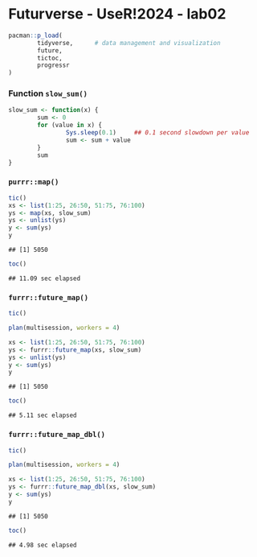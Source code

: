 Futurverse - UseR!2024 - lab02
================

``` r
pacman::p_load(
        tidyverse,      # data management and visualization
        future,
        tictoc,
        progressr
)
```

### Function `slow_sum()`

``` r
slow_sum <- function(x) {
        sum <- 0
        for (value in x) {
                Sys.sleep(0.1)     ## 0.1 second slowdown per value
                sum <- sum + value
        }
        sum
}
```

### `purrr::map()`

``` r
tic()
xs <- list(1:25, 26:50, 51:75, 76:100)
ys <- map(xs, slow_sum)
ys <- unlist(ys)
y <- sum(ys)
y
```

    ## [1] 5050

``` r
toc()
```

    ## 11.09 sec elapsed

### `furrr::future_map()`

``` r
tic()

plan(multisession, workers = 4)

xs <- list(1:25, 26:50, 51:75, 76:100)
ys <- furrr::future_map(xs, slow_sum)
ys <- unlist(ys)
y <- sum(ys)
y
```

    ## [1] 5050

``` r
toc()
```

    ## 5.11 sec elapsed

### `furrr::future_map_dbl()`

``` r
tic()

plan(multisession, workers = 4)

xs <- list(1:25, 26:50, 51:75, 76:100)
ys <- furrr::future_map_dbl(xs, slow_sum)
y <- sum(ys)
y
```

    ## [1] 5050

``` r
toc()
```

    ## 4.98 sec elapsed
